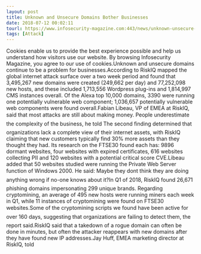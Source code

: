 ```yaml
---
layout: post
title: Unknown and Unsecure Domains Bother Businesses
date: 2018-07-12 00:02:11
tourl: https://www.infosecurity-magazine.com:443/news/unknown-unsecure-domains-bother/
tags: [Attack]
---
```

Cookies enable us to provide the best experience possible and help us understand how visitors use our website. By browsing Infosecurity Magazine, you agree to our use of cookies.Unknown and unsecure domains continue to be a problem for businesses.According to RiskIQ mapped the global internet attack surface over a two week period and found that 3,495,267 new domains were created (249,662 per day) and 77,252,098 new hosts, and these included 1,713,556 Wordpress plug-ins and 1,814,997 CMS instances overall. Of the Alexa top 10,000 domains, 3390 were running one potentially vulnerable web component; 1,036,657 potentially vulnerable web components were found overall.Fabian Libeau, VP of EMEA at RiskIQ, said that most attacks are still about making money. People underestimate the complexity of the business, he told The second finding determined that organizations lack a complete view of their internet assets, with RiskIQ claiming that new customers typically find 30% more assets than they thought they had. Its research on the FTSE30 found each has: 9896 dormant websites, four websites with expired certificates, 616 websites collecting PII and 120 websites with a potential critical score CVE.Libeau added that 50 websites studied were running the Private Web Server function of Windows 2000. He said: Maybe they dont think they are doing anything wrong if no-one knows about it?In Q1 of 2018, RiskIQ found 26,671 phishing domains impersonating 299 unique brands. Regarding cryptomining, an average of 495 new hosts were running miners each week in Q1, while 11 instances of cryptomining were found on FTSE30 websites.Some of the cryptomining scripts we found have been active for over 160 days, suggesting that organizations are failing to detect them, the report said.RiskIQ said that a takedown of a rogue domain can often be done in minutes, but often the attacker reappears with new domains after they have found new IP addresses.Jay Huff, EMEA marketing director at RiskIQ, told 